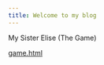 ```yaml
---
title: Welcome to my blog
---
```


My Sister Elise
(The Game)

[game.html](https://jessejonesdesign.github.io/github-pages/game/GAME.html)

